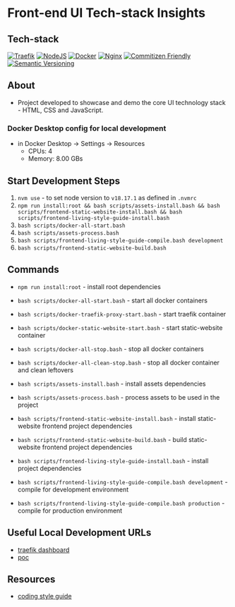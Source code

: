 # Front-end UI Tech-stack Insights

## Tech-stack

[![Traefik](https://img.shields.io/badge/Traefik-v2-green)](https://traefik.io/)
[![NodeJS](https://img.shields.io/badge/NodeJS-18.17.1-green)](https://nodejs.org/docs/latest-v14.x/api/)
[![Docker](https://img.shields.io/badge/Docker-20-blue)](https://docs.docker.com/release-notes/)
[![Nginx](https://img.shields.io/badge/Nginx-1.21.6-green)](https://www.nginx.com/)
[![Commitizen Friendly](https://img.shields.io/badge/commitizen-friendly-brightgreen.svg)](http://commitizen.github.io/cz-cli/)
[![Semantic Versioning](https://img.shields.io/badge/Semantic%20Versioning-2.0.0-green)](https://semver.org/spec/v2.0.0.html)

## About

- Project developed to showcase and demo the core UI technology stack - HTML, CSS and JavaScript.

### Docker Desktop config for local development

- in Docker Desktop -> Settings -> Resources
  - CPUs: 4
  - Memory: 8.00 GBs

## Start Development Steps
1. `nvm use` - to set node version to `v18.17.1` as defined in `.nvmrc`
2. `npm run install:root && bash scripts/assets-install.bash && bash scripts/frontend-static-website-install.bash && bash scripts/frontend-living-style-guide-install.bash`
3. `bash scripts/docker-all-start.bash`
4. `bash scripts/assets-process.bash`
5. `bash scripts/frontend-living-style-guide-compile.bash development`
6. `bash scripts/frontend-static-website-build.bash`

## Commands

- `npm run install:root` - install root dependencies

- `bash scripts/docker-all-start.bash` - start all docker containers
- `bash scripts/docker-traefik-proxy-start.bash` - start traefik container
- `bash scripts/docker-static-website-start.bash` - start static-website container

- `bash scripts/docker-all-stop.bash` - stop all docker containers
- `bash scripts/docker-all-clean-stop.bash` - stop all docker container and clean leftovers

- `bash scripts/assets-install.bash` - install assets dependencies
- `bash scripts/assets-process.bash` - process assets to be used in the project

- `bash scripts/frontend-static-website-install.bash` - install static-website frontend project dependencies
- `bash scripts/frontend-static-website-build.bash` - build static-website frontend project dependencies

- `bash scripts/frontend-living-style-guide-install.bash` - install project dependencies
- `bash scripts/frontend-living-style-guide-compile.bash development` - compile for development environment
- `bash scripts/frontend-living-style-guide-compile.bash production` - compile for production environment

## Useful Local Development URLs

- [traefik dashboard](http://localhost:8080/dashboard)
- [poc](https://nginx-fe-ui-techstack-insights.localhost/)

## Resources

- [coding style guide](https://cssguidelin.es/)
